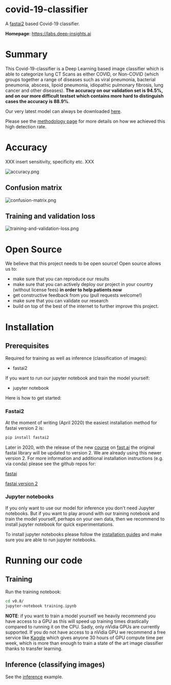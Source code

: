# covid-19-classifier

A [fastai2](https://www.fast.ai/) based Covid-19 classifier.

**Homepage**: https://labs.deep-insights.ai

# Summary

This Covid-19-classifier is a Deep Learning based image classifier which is able to categorize lung CT Scans as either COVID, or Non-COVID (which groups together a range of diseases such as viral pneumonia, bacterial pneumonia, abscess, lipoid pneumonia, idiopathic pulmonary fibrosis, lung cancer and other diseases).
**The accuracy on our validation set is 94.5%, and on our more difficult testset which contains more hard to distinguish cases the accuracy is 88.9%**. 

Our very latest model can always be downloaded [here](https://labs.deep-insights.ai/models/latest.pkl). 

Please see the [methodology page](https://labs.deep-insights.ai/methodology.html) for more details on how we achieved this high detection rate.

# Accuracy

XXX insert sensitivity, specificity etc. XXX

![accuracy.png](static/accuracy.png)

## Confusion matrix

![confusion-matrix.png](static/confusion-matrix.png)

## Training and validation loss

![training-and-validation-loss.png](static/training-and-validation-loss.png)


# Open Source

We believe that this project needs to be open source! Open source allows us to:
  * make sure that you can reproduce our results
  * make sure that you can actively deploy our project in your country (without license fees) __in order to help patients now__
  * get constructive feedback from you (pull requests welcome!)
  * make sure that you can validate our research
  * build on top of the best of the internet to further improve this project.
  
  
# Installation

## Prerequisites

Required for training as well as inference (classification of images):
  * fastai2

If you want to run our jupyter notebook and train the model yourself:
  * jupyter notebook

Here is how to get started:

### Fastai2

At the moment of writing (April 2020) the easiest installation method for fastai version 2 is:
```bash
pip install fastai2
```
Later in 2020, with the release of the new [course](https://course.fast.ai/) on [fast.ai](https://www.fast.ai/) the original fastai library will be updated to version 2. We are already using this newer version 2.
For more information and additional installation instructions (e.g. via conda) please see the github repos for:

[fastai](https://github.com/fastai/fastai)

[fastai version 2](https://github.com/fastai/fastai2)


### Jupyter notebooks

If you only want to use our model for inference you don't need Jupyter notebooks.
But if you want to play around with our training notebook and train the model yourself, perhaps on your own data,
then we recommend to install jupyter notebook for quick experimentations.

To install jupyter notebooks please follow the [installation guides](https://jupyter.org/install) and make sure you are able to run jupyter notebooks.

# Running our code

## Training

Run the training notebook:
```bash
cd v0.8/
jupyter-notebook training.ipynb
```

**NOTE**: if you want to train a model yourself we heavily recommend you have access to a GPU as this will speed up training times drastically compared to running it on the CPU. Sadly, only nVidia GPUs are currently supported.
If you do not have access to a nVidia GPU we recommend a free service like [Kaggle](https://www.kaggle.com/) which gives anyone 30 hours of GPU compute time per week, which is more than enough to train a state of the art image classifier thanks to transfer learning.

## Inference (classifying images)

See the [inference](https://github.com/deep-insights-ai/covid-19-classifier/blob/master/v0.8/inference.py) example.
